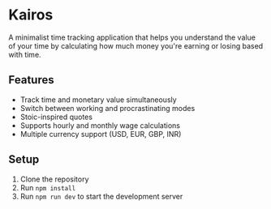 # Kairos

A minimalist time tracking application that helps you understand the value of your time by calculating how much money you're earning or losing based with time.

## Features
- Track time and monetary value simultaneously
- Switch between working and procrastinating modes
- Stoic-inspired quotes
- Supports hourly and monthly wage calculations
- Multiple currency support (USD, EUR, GBP, INR)

## Setup
1. Clone the repository
2. Run `npm install`
3. Run `npm run dev` to start the development server
